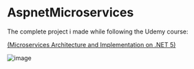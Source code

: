 # AspnetMicroservices

The complete project i made while following the Udemy course:

[(Microservices Architecture and Implementation on .NET 5)](https://www.udemy.com/course/microservices-architecture-and-implementation-on-dotnet/)

![image](https://github.com/Flamehawk7/AspnetMicroservices/assets/26362998/9104924e-21d6-4758-bf75-454b431cd492)
